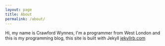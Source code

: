 ```yaml
---
layout: page
title: About
permalink: /about/
---
```


Hi, my name is Crawford Wynnes, I'm a programmer from West London and this is my programming blog, this site is built with Jekyll [jekyllrb.com](https://jekyllrb.com/)


[jekyll-organization]: https://github.com/jekyll
